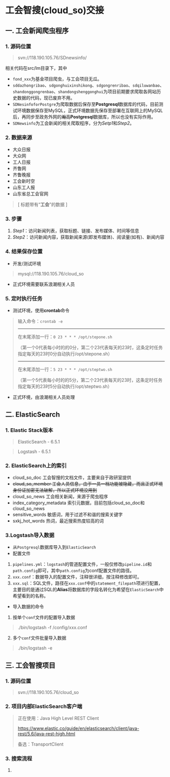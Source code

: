 # 工会智搜(cloud_so)交接

## 一. 工会新闻爬虫程序
### 1. 源码位置
> svn://118.190.105.76/SDnewsinfo/

相关代码在src/lm目录下，其中
- `fond_xxx`为基金项目爬虫，与工会项目无瓜。
- `sddazhongribao`、`sdgonghuixinshikong`、`sdgongrenribao`、`sdqiluwanbao`、`shandonggongrenbao`、`shandongshenggonghui`为项目前期要求爬取各网站历史数据的代码，现已废弃不用。
- `SDNesinfoforPostgre`为爬取数据后保存至**Postgresql**数据库的代码，目前测试环境数据保存至MySQL，正式环境数据先保存至部署在互联网上的MySQL后，再同步至政务外网的~~瀚高~~**Postgresql**数据库，所以也没有实际作用。
- `SDNewsinfo`为工会新闻的相关爬取程序，分为*Setp1*和*Step2*。
### 2. 数据来源
- 大众日报
- 大众网
- 工人日报
- 齐鲁网
- 齐鲁晚报
- 工会新时空
- 山东工人报
- 山东省总工会官网
> [ 标题带有“**工会**”的数据 ]
### 3. 步骤
1. *Step1*：访问新闻列表，获取标题、链接、发布媒体、时间等信息
2. *Step2*：访问新闻内容，获取新闻来源(即发布媒体)、阅读量(如有)、新闻内容
### 4. 结果保存位置
- 开发/测试环境 
> mysql://118.190.105.76/cloud_so
- 正式环境需要联系浪潮相关人员
### 5. 定时执行任务
- 测试环境，使用**crontab**命令
> 输入命令：`crontab -e`
> -- --
> 在末尾添加一行：`0 23 * * * /opt/stepone.sh`
> 
>（第一个0代表每小时的的0分，第二个23代表每天的23时，这条定时任务指定每天的23时0分自动执行/opt/stepone.sh）
> -- --
> 在末尾添加一行：`5 23 * * * /opt/steptwo.sh`
>
>（第一个5代表每小时的的5分，第二个23代表每天的23时，这条定时任务指定每天的23时5分自动执行/opt/steptwo.sh）
- 正式环境，由浪潮相关人员处理

## 二. ElasticSearch  
### 1. Elastic Stack版本
> ElasticSearch - 6.5.1

> Logstash - 6.5.1
### 2. ElasticSearch上的索引
- cloud_so_doc 工会智搜的文档文件，主要来自于政研室提供
- ~~cloud_so_member 工会人员信息，由于一员一档功能被隐藏，而且正式环境身份证加密无法破解，所以正式环境没用到~~
- cloud_so_news 工会相关新闻，来源于爬虫程序
- index_category_metadata 索引元数据，目前包括cloud_so_doc和cloud_so_news
- sensitive_words 敏感词，用于过滤不和谐的搜索关键字
- sxkj_hot_words 热词，最近搜索热度较高的词

### 3.Logstash导入数据
- 从`Postgresql`数据库导入到`ElasticSearch`
- 配置文件
1. `pipelines.yml`：`logstash`的管道配置文件，一般仅修改`pipeline.id`和`path.config`即可，其中`path.config`为conf配置文件的路径。
2. `xxx.conf`：数据导入的配置文件，注释很详细，按注释修改即可。
3. `xxx.sql`：SQL文件，路径在`xxx.conf`中的`statement_filepath`项进行配置，主要目的是通过SQL的**Alias**将数据库的字段名转化为希望在`ElasticSearch`中希望看到的名称。
- 导入数据的命令
1. 按单个`conf`文件的配置导入数据
> ./bin/logstash -f /config/xxx.conf
2. 多个`conf`文件批量导入数据
> ./bin/logstash -e



## 三. 工会智搜项目
### 1. 源码位置
> svn://118.190.105.76/cloud_so
### 2. 项目内部ElasticSearch客户端
> 正在使用：Java High Level REST Client
> 
>https://www.elastic.co/guide/en/elasticsearch/client/java-rest/5.6/java-rest-high.html
>
>备选：TransportClient

### 3. 搜索流程
1. 
